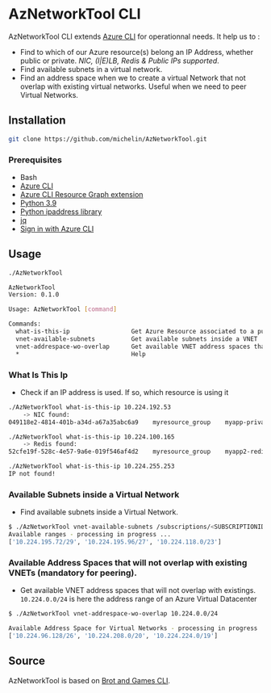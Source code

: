 # AzNetworkTool CLI

AzNetworkTool CLI extends [Azure CLI](https://docs.microsoft.com/cli/azure/install-azure-cli) for operationnal needs.
It help us to :
* Find to which of our Azure resource(s) belong an IP Address, whether public or private. *NIC, (I|E)LB, Redis & Public IPs supported*.
* Find available subnets in a virtual network.
* Find an address space when we to create a virtual Network that not overlap with existing virtual networks. Useful when we need to peer Virtual Networks.

## Installation

```bash
git clone https://github.com/michelin/AzNetworkTool.git
```

### Prerequisites

- Bash
- [Azure CLI](https://docs.microsoft.com/cli/azure/install-azure-cli)
- [Azure CLI Resource Graph extension](https://docs.microsoft.com/en-US/azure/governance/resource-graph/first-query-azurecli#use-azure-cloud-shell)
- [Python 3.9](https://www.python.org/)
- [Python ipaddress library](https://pypi.org/project/ipaddress/)
- [jq](https://stedolan.github.io/jq/download/)
- [Sign in with Azure CLI](https://docs.microsoft.com/en-us/cli/azure/authenticate-azure-cli?view=azure-cli-latest)


## Usage

```bash
./AzNetworkTool

AzNetworkTool
Version: 0.1.0

Usage: AzNetworkTool [command]

Commands:
  what-is-this-ip                 Get Azure Resource associated to a public or private IP address.
  vnet-available-subnets          Get available subnets inside a VNET
  vnet-addrespace-wo-overlap      Get available VNET address spaces that will not overlap with existings
  *                               Help
```

### What Is This Ip
 * Check if an IP address is used. If so, which resource is using it

```bash
./AzNetworkTool what-is-this-ip 10.224.192.53
	-> NIC found:
049118e2-4814-401b-a34d-a67a35abc6a9	myresource_group	myapp-privateendpoint.nic.458ed4c9-85de-412a-bd6c-8361f1aad10c	10.224.192.53

./AzNetworkTool what-is-this-ip 10.224.100.165
	-> Redis found:
52cfe19f-528c-4e57-9a6e-019f546af4d2	myresource_group	myapp2-redis	10.224.100.165

./AzNetworkTool what-is-this-ip 10.224.255.253
IP not found!
```

### Available Subnets inside a Virtual Network
 * Find available subnets inside a Virtual Network.

```bash
$ ./AzNetworkTool vnet-available-subnets /subscriptions/<SUBSCRIPTIONID>/resourceGroups/<RESOURCEGROUP>/providers/Microsoft.Network/virtualNetworks/<VIRTUALNETWORKNAME>
Available ranges - processing in progress ...
['10.224.195.72/29', '10.224.195.96/27', '10.224.118.0/23']
```



### Available Address Spaces that will not overlap with existing VNETs (mandatory for peering).
 * Get available VNET address spaces that will not overlap with existings. `10.224.0.0/24` is here the address range of an Azure Virtual Datacenter

```bash
$ ./AzNetworkTool vnet-addrespace-wo-overlap 10.224.0.0/24

Available Address Space for Virtual Networks - processing in progress ...
['10.224.96.128/26', '10.224.208.0/20', '10.224.224.0/19']
```



## Source

AzNetworkTool is based on [Brot and Games CLI](https://github.com/brotandgames/bagcli).